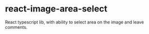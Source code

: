 # react-image-area-select

React typescript lib, with ability to select area on the image and leave comments.

